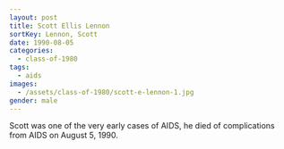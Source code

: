 ```yaml
---
layout: post
title: Scott Ellis Lennon
sortKey: Lennon, Scott
date: 1990-08-05
categories:
  - class-of-1980
tags:
  - aids
images:
  - /assets/class-of-1980/scott-e-lennon-1.jpg
gender: male
---
```

Scott was one of the very early cases of AIDS, he died of complications from AIDS on August 5, 1990.
